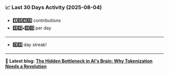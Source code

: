 <!--START_STATS-->
### 📈 Last 30 Days Activity (2025-08-04)  
- **1️⃣5️⃣7️⃣5️⃣** contributions  
- **5️⃣2️⃣•5️⃣0️⃣** per day
---
- **6️⃣5️⃣** day streak!
---
📝 **Latest blog:** [**The Hidden Bottleneck in AI's Brain: Why Tokenization Needs a Revolution**](https://andriak.com/blog/tokenization-revolution)
<!--END_STATS-->
